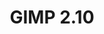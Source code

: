 ---
title: "GIMP 2.10"
categories: ["Unknown"]

link:
    url: "https://www.gimp.org/news/2018/04/27/gimp-2-10-0-released/"
    dead: false

message: "GIMP 2.10 is Generally Available after six years of development and many changes."
---
